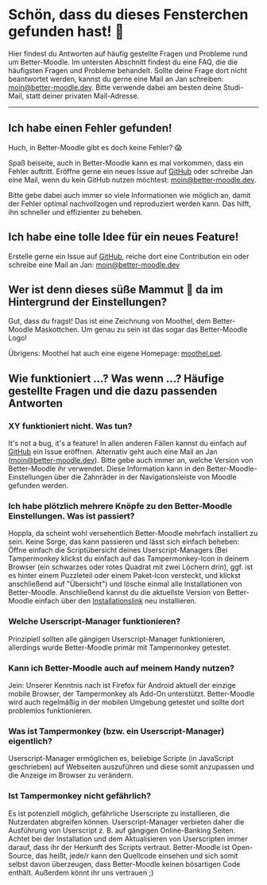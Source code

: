 # Schön, dass du dieses Fensterchen gefunden hast! 🎉

Hier findest du Antworten auf häufig gestellte Fragen und Probleme rund um Better-Moodle. Im untersten Abschnitt findest du eine FAQ, die die häufigsten Fragen und Probleme behandelt. Sollte deine Frage dort nicht beantwortet werden, kannst du gerne eine Mail an Jan schreiben: [moin@better-moodle.dev][mailHelp]. Bitte verwende dabei am besten deine Studi-Mail, statt deiner privaten Mail-Adresse.

---

## Ich habe einen Fehler gefunden!

Huch, in Better-Moodle gibt es doch keine Fehler? 😱

Spaß beiseite, auch in Better-Moodle kann es mal vorkommen, dass ein Fehler auftritt. Eröffne gerne ein neues Issue auf [GitHub][githubIssueBug] oder schreibe Jan eine Mail, wenn du kein GitHub nutzen möchtest: [moin@better-moodle.dev][mailBug].

Bitte gebe dabei auch immer so viele Informationen wie möglich an, damit der Fehler optimal nachvollzogen und reproduziert werden kann.
Das hilft, ihn schneller und effizienter zu beheben.

## Ich habe eine tolle Idee für ein neues Feature!

Erstelle gerne ein Issue auf [GitHub][githubIssueFeature], reiche dort eine Contribution ein oder schreibe eine Mail an Jan: [moin@better-moodle.dev][mailFeature]

## Wer ist denn dieses süße Mammut 🦣 da im Hintergrund der Einstellungen?

Gut, dass du fragst! Das ist eine Zeichnung von Moothel, dem Better-Moodle Maskottchen. Um genau zu sein ist das sogar das Better-Moodle Logo!

Übrigens: Moothel hat auch eine eigene Homepage: [moothel.pet](https://moothel.pet).

## Wie funktioniert ...? Was wenn ...? Häufige gestellte Fragen und die dazu passenden Antworten

### XY funktioniert nicht. Was tun?

It's not a bug, it's a feature! In allen anderen Fällen kannst du einfach auf [GitHub][githubIssueBugNew] ein Issue eröffnen. Alternativ geht auch eine Mail an Jan ([moin@better-moodle.dev][mailBug]). Bitte gebe auch immer an, welche Version von Better-Moodle ihr verwendet. Diese Information kann in den Better-Moodle-Einstellungen über die Zahnräder in der Navigationsleiste von Moodle gefunden werden.

### Ich habe plötzlich mehrere Knöpfe zu den Better-Moodle Einstellungen. Was ist passiert?

Hoppla, da scheint wohl versehentlich Better-Moodle mehrfach installiert zu sein. Keine Sorge, das kann passieren und lässt sich einfach beheben: Öffne einfach die Scriptübersicht deines Userscript-Managers (Bei Tampermonkey klickst du einfach auf das Tampermonkey-Icon in deinem Browser (ein schwarzes oder rotes Quadrat mit zwei Löchern drin), ggf. ist es hinter einem Puzzleteil oder einem Paket-Icon versteckt, und klickst anschließend auf "Übersicht") und lösche einmal alle Installationen von Better-Moodle. Anschließend kannst du die aktuellste Version von Better-Moodle einfach über den [Installationslink][installation] neu installieren.

### Welche Userscript-Manager funktionieren?

Prinzipiell sollten alle gängigen Userscript-Manager funktionieren, allerdings wurde Better-Moodle primär mit Tampermonkey getestet.

### Kann ich Better-Moodle auch auf meinem Handy nutzen?

Jein: Unserer Kenntnis nach ist Firefox für Android aktuell der einzige mobile Browser, der Tampermonkey als Add-On unterstützt. Better-Moodle wird auch regelmäßig in der mobilen Umgebung getestet und sollte dort problemlos funktionieren.

### Was ist Tampermonkey (bzw. ein Userscript-Manager) eigentlich?

Userscript-Manager ermöglichen es, beliebige Scripte (in JavaScript geschrieben) auf Webseiten auszuführen und diese somit anzupassen und die Anzeige im Browser zu verändern.

### Ist Tampermonkey nicht gefährlich?

Es ist potenziell möglich, gefährliche Userscripte zu installieren, die Nutzerdaten abgreifen können. Userscript-Manager verbieten daher die Ausführung von Userscript z. B. auf gängigen Online-Banking Seiten. Achtet bei der Installation und dem Aktualisieren von Userscripten immer darauf, dass ihr der Herkunft des Scripts vertraut. Better-Moodle ist Open-Source, das heißt, jede/r kann den Quellcode einsehen und sich somit selbst davon überzeugen, dass Better-Moodle keinen bösartigen Code enthält. Außerdem könnt ihr uns vertrauen ;)

[installation]: https://github.com/jxn-30/better-moodle/releases/latest/download/better-moodle.user.js
[githubIssueBug]: https://github.com/jxn-30/better-moodle/issues/new?labels=bug&template=bug.yml&title=%5BBUG%5D%3A+
[githubIssueBugNew]: https://github.com/jxn-30/better-moodle/issues/new?labels=bug&template=bug.yml&title=%5BBUG%5D%3A+
[githubIssueFeature]: https://github.com/jxn-30/better-moodle/issues/new?labels=&template=feature.yml&title=%5BFeature+request%5D%3A+
[githubIssueFeatureNew]: https://github.com/jxn-30/better-moodle/issues/new?template=feature.yml&title=%5BFeature+request%5D%3A+
[mailHelp]: mailto:moin@better-moodle.dev?subject=Better%20Moodle%3A%20Ich%20ben%C3%B6tige%20bitte%20Hilfe&body=Hallo%20Jan%2C%0A%0Aich%20habe%20eine%20Frage%20zu%20Better-Moodle%2C%20die%20ich%20aber%20leider%20nicht%20duch%20die%20FAQ%20beantwortet%20bekommen%20habe%3A%0A%0A%5B...%5D%0A%0AVielen%20Dank%20und%20liebe%20Gr%C3%BC%C3%9Fe%0A%5BDein%20Name%5D
[mailBug]: mailto:moin@better-moodle.dev?subject=Better%20Moodle%3A%20Bug-Report&body=Hallo%20Jan%2C%0Aich%20habe%20einen%20Bug%20in%20Better-Moodle%20gefunden%21%0A%0AIch%20nutze%20diesen%20Browser%3A%0AIch%20nutze%20diese%20Version%20von%20Better-Moodle%3A%201.42.1%0ADiese%20Schritte%20habe%20ich%20durchgef%C3%BChrt%2C%20als%20das%20Problem%20aufgetreten%20ist%3A%0ADieses%20Verhalten%20h%C3%A4tte%20ich%20stattdessen%20erwartet%3A%0A%0AViele%20Gr%C3%BC%C3%9Fe%0A%5BDein%20Name%5D
[mailFeature]: mailto:moin@better-moodle.dev?subject=Better%20Moodle%3A%20Feature-Idee&body=Hallo%20Jan%2C%0Aich%20habe%20einen%20tollen%20Vorschlag%20f%C3%BCr%20Better-Moodle%3A%0A%0A%5Bhier%20eine%20ausf%C3%BChrliche%20Beschreibung%20des%20Vorschlags%5D%0A%0AViele%20Gr%C3%BC%C3%9Fe%0A%5BDein%20Name%5D
